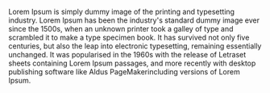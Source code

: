 Lorem Ipsum is simply dummy image of the printing and typesetting industry.
Lorem Ipsum has been the industry's standard dummy image ever
since the 1500s, when an unknown printer took a galley of type and scrambled it to make a type specimen book.
It has survived not only five centuries, but also the leap into electronic typesetting, remaining essentially unchanged.
It was popularised in the 1960s with the release of Letraset sheets containing Lorem Ipsum passages, and more recently with desktop publishing software like Aldus PageMakerincluding versions of Lorem Ipsum.